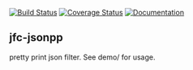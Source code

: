 [![Build Status](https://travis-ci.org/jfcameron/jfc-jsonpp.svg?branch=master)](https://travis-ci.org/jfcameron/jfc-jsonpp) [![Coverage Status](https://coveralls.io/repos/github/jfcameron/jfc-jsonpp/badge.svg?branch=master)](https://coveralls.io/github/jfcameron/jfc-jsonpp?branch=master) [![Documentation](https://img.shields.io/badge/documentation-doxygen-blue.svg)](https://jfcameron.github.io/jfc-jsonpp/)

## jfc-jsonpp

pretty print json filter. See demo/ for usage.
